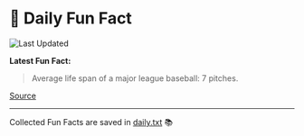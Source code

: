 # 🌟 Daily Fun Fact

![Last Updated](https://img.shields.io/badge/Last_Updated-2025_06_02-blue?style=flat-square)

**Latest Fun Fact:**

> Average life span of a major league baseball: 7 pitches.

[Source](http://www.djtech.net/humor/useless_facts.htm)

---

Collected Fun Facts are saved in [daily.txt](daily.txt) 📚
